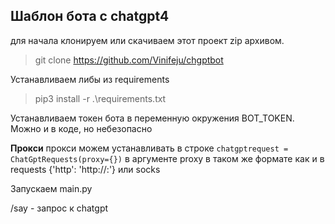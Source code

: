 ## Шаблон бота с chatgpt4

для начала клонируем или скачиваем этот проект zip архивом.

>git clone https://github.com/Vinifeju/chgptbot

Устанавливаем либы из requirements

> pip3 install -r .\requirements.txt

Устанавливаем токен бота в переменную окружения BOT_TOKEN. Можно и в коде, но небезопасно

**Прокси**
прокси можем устанавливать в строке `chatgptrequest = ChatGptRequests(proxy={})` в аргументе proxy
в таком же формате как и в requests {'http': 'http://<host>:<port>'} или socks

Запускаем main.py

/say - запрос к chatgpt




